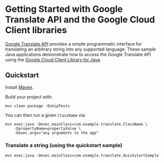 # Getting Started with Google Translate API and the Google Cloud Client libraries

[Google Translate API][translate] provides a simple programmatic interface for translating an
arbitrary string into any supported language.
These sample Java applications demonstrate how to access the Google Translate API using
the [Google Cloud Client Library for Java][google-cloud-java].

[translate]: https://cloud.google.com/translate/
[google-cloud-java]: https://github.com/GoogleCloudPlatform/google-cloud-java

## Quickstart

Install [Maven](http://maven.apache.org/).

Build your project with:

	mvn clean package -DskipTests

You can then run a given `ClassName` via:

	mvn exec:java -Dexec.mainClass=com.example.translate.ClassName \
	    -DpropertyName=propertyValue \
		-Dexec.args="any arguments to the app"

### Translate a string (using the quickstart sample)

    mvn exec:java -Dexec.mainClass=com.example.translate.QuickstartSample
